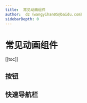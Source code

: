 ```yaml
---
title:  常见动画组件
author:  dz（wangyihan05@baidu.com）
sidebarDepth: 0
---
```


# 常见动画组件

[[toc]]

## 按钮

## 快速导航栏




